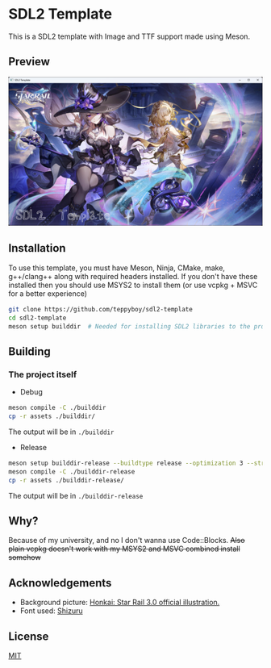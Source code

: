 # SDL2 Template

This is a SDL2 template with Image and TTF support made using Meson.

## Preview
![The Herta](.github/assets/preview.png "Preview of the template application")

## Installation

To use this template, you must have Meson, Ninja, CMake, make, g++/clang++ along with required headers installed.
If you don't have these installed then you should use MSYS2 to install them (or use vcpkg + MSVC for a better experience)

```bash
git clone https://github.com/teppyboy/sdl2-template
cd sdl2-template
meson setup builddir  # Needed for installing SDL2 libraries to the project.
```

## Building

### The project itself

+ Debug
```bash
meson compile -C ./builddir
cp -r assets ./builddir/
```
The output will be in `./builddir`

+ Release
```bash
meson setup builddir-release --buildtype release --optimization 3 --strip
meson compile -C ./builddir-release
cp -r assets ./builddir-release/
```
The output will be in `./builddir-release`

## Why?

Because of my university, and no I don't wanna use Code::Blocks. ~~Also plain vcpkg doesn't work with my MSYS2 and MSVC combined install somehow~~

## Acknowledgements

+ Background picture: [Honkai: Star Rail 3.0 official illustration.](https://www.reddit.com/r/HonkaiStarRail/comments/1hr4mde/30_official_illustration_hq/)
+ Font used: [Shizuru](https://fonts.google.com/specimen/Shizuru)

## License

[MIT](./LICENSE)
